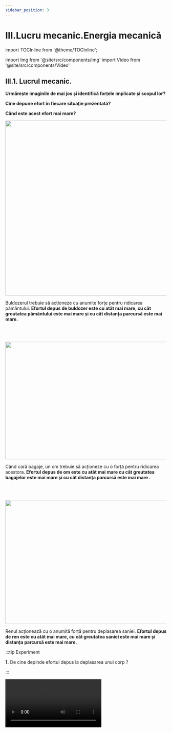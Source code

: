 ```yaml
---
sidebar_position: 3
---
```


# III.Lucru mecanic.Energia mecanică



import TOCInline from '@theme/TOCInline';

<TOCInline toc={toc} />


import Img from '@site/src/components/Img'
import Video from '@site/src/components/Video'


## III.1. Lucrul mecanic.


**Urmărește imaginile de mai jos și identifică forțele implicate și scopul lor?** 

**Cine depune efort în fiecare situație prezentată?** 

**Când este acest efort mai mare?** 



<Img className="img-responsive4" src="fizica/clasa7/capitolul3/3_1_Poza1_Buldozer_vers3.jpg" width="1000" height="545" lazy={false} />

Buldozerul trebuie să acționeze cu anumite forțe pentru ridicarea pământului. **Efortul depus de buldozer este cu atât mai mare, cu cât greutatea pământului este mai mare și cu cât distanța parcursă este mai mare.**


<br></br>


<Img className="img-responsive4" src="fizica/clasa7/capitolul3/3_1_Poza2_OmCuBagaje_vers3.jpg" width="1000" height="366" lazy={false} />

Când cară bagaje, un om trebuie să acționeze cu o forță pentru ridicarea acestora. **Efortul depus de om este cu atât mai mare cu cât greutatea bagajelor este mai mare și cu cât distanța parcursă este mai mare .**


<br></br>


<Img className="img-responsive4" src="fizica/clasa7/capitolul3/3_1_Poza3_RenCuSanie_vers3.jpg" width="1000" height="386" />


Renul acționează cu o anumită forță pentru deplasarea saniei. **Efortul depus de ren este cu atât mai mare, cu cât greutatea saniei este mai mare și distanța parcursă este mai mare.**




:::tip Experiment

**1.** De cine depinde efortul depus la deplasarea unui corp ?

:::


<Video src="https://www.youtube.com/embed/Xs001p1LQHY" />


<br></br>

**Materiale necesare:** corp cu cârlig, dinamometru, discuri ( monede).
 



**Descrierea experimentului:** 

- Trage de corp uniform cu un dinamometru pe direcția mișcării (orizontală) și măsoară forța: F<sub>1</sub> = 0,08 N.

- Pune pe corp câteva discuri pentru a-l face mai greu. Trage de corpul mai greu, uniform cu dinamometru pe direcția mișcării (orizontală) și măsoară forța: F<sub>2</sub> = 1,8 N. 

- Cum sunt cele două forțe ?


:::note Observaţie

Cu cât greutatea corpului deplasat este mai mare, cu atât și forța de tracțiune este mai mare. 

:::



- Trage de corpul mai greu, uniform, cu dinamometru, pe o direcție ce face un unghi de aproximativ 30° cu direcția mișcării și măsoară forța: F<sub>3</sub> = 2,2N.

- Trage de corpul mai greu, uniform, cu dinamometru, pe o direcție ce face un unghi de aproximativ 60° cu direcția mișcării și măsoară forța: F<sub>4</sub> = 3N.

- Compară forțele F<sub>2</sub>, F<sub>3</sub> și F<sub>4</sub> ?


:::note Observaţie

F<sub>2</sub> < F<sub>3</sub> < F<sub>4</sub>
 
:::



**Concluzia experimentului:**

Efortul depus la deplasarea unui corp crește cu creșterea forței de tracțiune.

Efortul depus la deplasarea unui corp crește cu creșterea unghiului dintre direcția forței și direcția mișcării.



**Lucrul mecanic este mărimea fizică scalară ce caracterizează efortul depus de o forță pentru deplasarea unui corp.** 






:::important Definiţie

**Lucrul mecanic (L)** al unei forțe constante ce acționează asupra unui corp pe direcția și în sensul deplasării corpului este mărimea fizică scalară egală cu produsul dintre modulul forței (F) și modulul deplasării corpului (d).

:::


:::important

#### Caracterizarea lucrului mecanic ca mărime fizică:

#### •	Simbol: 



<Img className="img-responsive4" src="fizica/clasa7/capitolul3/3_1_Poza3bis_0_SimbolLucruMecanic_vers3.jpg" width="1000" height="52" />

<br></br>
<br></br>


#### •	Formulă de calcul: 

<Img className="img-responsive4" src="fizica/clasa7/capitolul3/3_1_Poza3bis_FormulaLucruMecanic_vers3.jpg" width="1000" height="62" />

<br></br>
<br></br>



#### •	Unitatea de măsură în Sistemul Internațional: 

<Img className="img-responsive4" src="fizica/clasa7/capitolul3/3_1_Poza3bis2_UnitateDeMasuraLucruMecanic_vers4.jpg" width="1000" height="71" />

#### •	Instrument de măsură: nu are.

:::



:::important

#### Convenții de semne: 

**1)	Lucrul mecanic al unei forțe este pozitiv dacă forța ajută la deplasarea corpului**. Aceasta se întâmplă în cazul în care forța are aceeași direcție și sens cu mișcarea corpului. Forța al cărei lucru mecanic este pozitiv se numește forță motoare. 

**Exemplu:** Forța de tracțiune exercitată de motorul unui vehicul.

**2)	Lucrul mecanic al unei forțe este negativ dacă forța se opune deplasării corpului.** Aceasta se întâmplă în cazul în care componenta vectorului forță pe direcția mișcării are sens opus mișcării corpului. Forța al cărei lucru mecanic este negativ se numește forță rezistentă. 

**Exemplu:** Forța de frecare la alunecare.

**3)	Lucrul mecanic al unei forțe este nul dacă forța nici nu ajută la deplasarea corpului, nici nu se opune deplasării.** Aceasta se întâmplă în cazul în care vectorul forță este perpendicular pe direcția mișcării corpului. 

**Exemplu:** Greutatea și reacțiunea normala sunt exemple de forțe al cărei lucru mecanic este nul, atunci când deplasarea corpului are loc pe orizontală.



:::


:::note Observaţie

**a)	Lucrul mecanic total al forțelor ce acționează asupra unui corp este egal cu suma lucrurilor mecanice efectuate de fiecare forță ce acționează asupra corpului .**

 
**b)	Efortul depus pentru deplasarea corpului este mai mare atunci când:**

- forța are modulul mai mare;
- distanța parcursă este mai mare;
- unghiul dintre vectorul forță și deplasare este mai mare.


c)	Când un halterofil ridică haltera de la sol până deasupra capului, el efectuează un lucru mecanic, deoarece deplasează haltera. 

Când halterofilul ține nemișcată haltera deasupra capului, el nu mai efectuează un lucru mecanic, deoarece nu deplasează haltera. 

 
:::



:::caution Problemă rezolvată

1)	O mașină se deplasează rectiliniu și uniform pe o porțiune de șosea cu o viteză de 21,6 km/h, timp de 30 min. Știind că între roțile mașinii și asfalt apare o forță de 40 N, află lucrul mecanic total efectuat de motorul mașinii.


#### Rezolvare:


- Scriem datele problemei și transformăm în SI:



<Img className="img-responsive4" src="fizica/clasa7/capitolul3/3_1_Poza4_DateleProblemei_ProblemaModel1_vers4.jpg" width="1000" height="241" />




<br></br>
<br></br>

- Reprezentăm forţele.

<Img className="img-responsive4" src="fizica/clasa7/capitolul3/3_1_Poza5_ReprezentareaFortelor_ProblemaModel1_vers3.jpg" width="1000" height="318" />

<br></br>
<br></br>



- Calculăm distanța parcursă: 


<Img className="img-responsive4" src="fizica/clasa7/capitolul3/3_1_Poza6_CalculareaDistanteiParcurse_ProblemaModel1_vers3.jpg" width="1000" height="106" />

- La v = constantă avem modulul forței de tracțiune egal cu modulul forței de frecare : |F| = |F<sub>f</sub>| = 40 N


- L<sub>G</sub> = L<sub>N</sub> = 0 (deoarece greutatea și reacțiunea normală sunt perpendiculare pe direcția deplasării)

- Calculăm lucrul mecanic motor: 

  - **L<sub>F</sub> = F ∙ d = 40 N ∙ 10.800 m = 432.000 J**

- Calculăm lucrul mecanic rezistent, ținând cont de convenții (deoarece forța de frecare se opune mișcării, acest lucru este negativ):

  - **L<sub>Ff</sub> = - F<sub>f</sub> ∙ d = - 40 N ∙ 10.800 m = - 432.000 J**

- Calculăm lucrul mecanic total:

  - **L<sub>total</sub> = L<sub>F</sub>  + L<sub>Ff</sub>  + L<sub>G</sub>  + L<sub>N</sub> = 432.000 J  - 432.000 J + 0 J + 0 J = 0 J**



:::


<br></br>




:::caution Problemă rezolvată

2) Un copil trage o sanie pe o distanță de 100 m cu o forță de 40 N, a cărei direcție face un unghi de 60° cu orizontala. Știind forța de frecare de 10 N, determină lucrul mecanic total.


#### Rezolvare:


- Desenăm forțele ce acționează asupra saniei :

<Img className="img-responsive4" src="fizica/clasa7/capitolul3/3_1_Poza7_ReprezentareaFortelor_ProblemaModel2_vers6.jpg" width="1000" height="681" />

- Desenăm forța de tracțiune pe direcția oblică.

- Descompunem forța de tracțiune după cele două direcții perpendiculare, O<sub>x</sub> (pe orizontală) și O<sub>y</sub> (pe verticală), ducând din vârful ei perpendiculare pe cele două axe. Așa obținem componentele forței de tracțiune pe cele două axe, F<sub>x</sub> și F<sub>y</sub>.

- Reprezentăm greutatea corpului, din centrul de greutate, pe verticală în jos.

- Măsurăm segmentul forței F<sub>y</sub> și trasăm un segment egal cu diferența dintre segmentul greutății și segmentul forței F<sub>y</sub>, de la baza corpului, în același sens cu F<sub>y</sub>. Aceasta este forța de reacțiune normală (N).

- Trasăm un segment de la mijlocul corpului, la suprafața de contact, însă în sens opus lui F<sub>x</sub> și mai mic decât F<sub>x</sub>, deoarece corpul nu are o mișcare uniformă. Aceasta este forța de frecare ( F<sub>f</sub> ).

  - Pe direcția orizontală ( O<sub>x</sub> ) : |F<sub>x</sub>| > |F<sub>f</sub>| 		
  - Pe direcția verticală ( O<sub>y</sub> ) : |G| = |F<sub>y</sub> + N| 	

- Scriem datele problemei:

  - d = 100 m

  - F = 40 N

  - F<sub>f</sub> = 10 N

  - α = 60°, cos α = 0,5

  - L<sub>total</sub> = ?


- Calculăm modulul forței F<sub>x</sub> care acționează pe direcția și în sensul mișcării corpului : F<sub>x</sub> = F ∙ cos α = 40 N ∙ 0,5 = 20 N


- L<sub>G</sub> = L<sub>N</sub> = L<sub>Fy</sub> = 0 (deoarece greutatea, reacțiunea normală și componenta forței de tracțiune pe axa Oy sunt perpendiculare pe direcția deplasării)

- Calculăm lucrul mecanic motor:

  - **L<sub>Fx</sub> = F<sub>x</sub> ∙ d = 20 N ∙ 100 m = 2.000 J**

- Calculăm lucrul mecanic rezistent , ținând cont de convenții ( deoarece forța de frecare se opune mișcării, acest lucru este negativ) :

  - **L<sub>Ff</sub> = - F<sub>f</sub> ∙ d = - 10 N ∙ 100 m = - 1.000 J**

- Calculăm lucrul mecanic total :

  - **L<sub>total</sub> = L<sub>F</sub>  + L<sub>Ff</sub> + L<sub>G</sub> + L<sub>N</sub> + L<sub>Fy</sub> = 2.000 J  - 1.000 J + 0 J + 0 J + 0 J = 1.000 J**


<br></br>


<Video src="https://www.youtube.com/embed/75MaFqaXu3k" />


:::

<br></br>
<br></br>







## III.2. Puterea mecanică. Unități de măsură ale puterii. 


**Analizează imaginile de mai jos și identifică ce forță efectuează un lucru mecanic și în ce scop.** 

**Este important timpul în care este efectuat lucrul mecanic pentru câștigarea cursei?**


<Img className="img-responsive4" src="fizica/clasa7/capitolul3/3_2_Poza1_CursaCai_vers3.jpg" width="1000" height="516" />

Forțele exercitate de picioarele cailor efectuează același lucru mecanic pentru parcurgerea traseului, dar cel care depune efort mai rapid și ajunge primul la linia de sosire este considerat mai puternic decât ceilalți.  **Deci, cel mai rapid câștigă cursa.** 


<Img className="img-responsive4" src="fizica/clasa7/capitolul3/3_2_Poza2_CursaMasini_vers3.jpg" width="1000" height="522" />

Motoarele mașinilor dezvoltă o forță de tracțiune care efectuează același lucru mecanic într-o cursă.  **Mașina care are motorul cel mai puternic și termină prima cursa, are cele mai mari șanse de a câștiga.** 









:::tip Experiment

**2.** Ce înseamnă putere mare ?

:::


<Video src="https://www.youtube.com/embed/T7gSb2zhJ4w" />


<br></br>

**Materiale necesare:** două foenuri de puteri diferite (ele au un motor electric care scoate aerul sub forma unui jet), o bilă, cronometru.
 

:::warning Atenție

Acest experiment se efectuează numai în prezența unui adult! Aparatele electrice vor fi conectate la / deconectate de la priză numai de către un adult.

:::



**Descrierea experimentului:** 

- Îndreaptă jetul de aer de la foenul de putere mică (1400 W) spre bilă și pornește cronometru pentru a măsura timpul în care bila parcurge o anumită distanță: t<sub>1</sub> = 13,78 s.

- Îndreaptă jetul de aer de la foenul de putere mare (2000 W) spre bilă și pornește cronometru pentru a măsura timpul în care bila parcurge aceeași distanță ca în primul caz: t<sub>2</sub> = 3,18 s. 

- Compară timpii măsurați.


:::note Observaţie

t<sub>2</sub> < t<sub>1</sub> 

:::



**Concluzia experimentului:**

În ambele cazuri bila a efectuat același lucru mecanic, deoarece distanța parcursă a fost aceeași și forța care a pus în mișcare bila a fost aceeași (egală cu greutatea bilei).

Timpul în care s-a efectuat acest lucru mecanic a fost diferit.

Foenul cu putere mai mică a avut un timp mare în care a efectuat acest lucru mecanic.

Foenul cu putere mai mare a avut un timp mic în care a efectuat același lucru mecanic.



:::important Definiţie

**Puterea mecanică (P)** este mărimea fizică scalară egală cu raportul dintre lucrul mecanic (L) efectuat și timpul (Δt) în care se efectuează acest lucru mecanic.

:::


:::important

#### Caracterizarea puterii mecanice ca mărime fizică:

#### •	Simbol: 


<Img className="img-responsive4" src="fizica/clasa7/capitolul3/3_2_Poza2bis_0_SimbolulPuteriiMecanice_vers3.jpg" width="1000" height="53" />

<br></br>
<br></br>


#### •	Formulă de calcul: 

<Img className="img-responsive4" src="fizica/clasa7/capitolul3/3_2_Poza2bis_FormulaDeCalculAPuteriiMecanice_vers3.jpg" width="1000" height="118" />

<br></br>
<br></br>


#### •	Unitatea de măsură în Sistemul Internațional:

<Img className="img-responsive4" src="fizica/clasa7/capitolul3/3_2_Poza2bis2_UnitatateaDeMasuraAPuteriiMecanice_vers4.jpg" width="1000" height="115" />

<br></br>
<br></br>


#### •	Instrument de măsură: nu are.
:::


:::note Observaţie

- În cazul mișcării rectilinii și uniforme a unui autovehicul puterea mecanică este direct proporțională cu forța de tracțiune și cu viteza acestuia.

- O unitate de măsură folosită destul de des este calul-putere (CP) , 1 cal-putere reprezintă puterea dezvoltată pentru a ridica un corp cu masa de 75 de kilograme la înălțimea de un metru, în timp de o secundă: 1 CP ≈ 736 W.

- Noțiunea de putere nu este identică cu cea de forță. Când cineva afirmă că este forțos, înseamnă că el interacționează puternic cu alte corpuri, să zicem dacă lovește o ușă, o poate rupe. În schimb când o persoană este puternică, înseamnă că ea poate efectua un lucru mecanic cu o viteză mare, adică într-un timp foarte scurt.  Tehnicile aeriene folosite în wrestling au rolul de a pune în evidență viteza și agilitatea atletului care le execută. Aceste manevre sunt efectuate de cele mai multe ori de wrestleri scunzi, rapizi, cu o greutate medie, care nu sunt capabili să execute majoritatea manevrelor care presupun forță brută.

 
:::



:::caution Problemă rezolvată

1) Un automobil de 2 t se deplasează rectiliniu și uniform, pe orizontală, cu viteza de 90 km/h, iar forțele de frecare reprezintă 12% din greutatea automobilului.

a)	Calculează puterea motorului exprimată în W și în CP.

b)	Pentru o putere constantă a motorului mașinii, în ce situație atinge mașina viteza maximă?




#### Rezolvare:


- Scriem datele problemei și transformăm în SI:

  - m = 2 t = 2000 kg

  - v = 90 km/h = 90 : 3,6 = 25 m/s = constantă

  - F<sub>f</sub> = 12% din G

  - a) P =? W, CP

  - b) P = constantă, v<sub>max</sub> =?



- Calculăm greutatea automobilului:
 
  - G = m ∙ g = 2000 kg ∙ 10 N/kg = 20.000 N

- Calculăm forța de frecare:

<Img className="img-responsive4" src="fizica/clasa7/capitolul3/3_2_Poza3_CalculFortaFrecare_ProblemaModel3_vers4.jpg" width="1000" height="108" />

- La v = constantă avem modulul forței de tracțiune egal cu modulul forței de frecare : |F| = |F<sub>f</sub>| = 2400 N

- Scriem formula puterii și a lucrului mecanic și în loc de d/Δt punem viteza, v:
 

<Img className="img-responsive4" src="fizica/clasa7/capitolul3/3_2_Poza4_CalculPutereSiLucruMecanic_ProblemaModel3_vers4.jpg" width="1000" height="246" />



b) La P = constantă, forța de tracțiune este invers proporțională cu viteza.

Deci automobilul atinge o viteză maximă atunci când forța de tracțiune este minimă.


<br></br>


<Video src="https://www.youtube.com/embed/UWRsLtlWz40" />


:::


<br></br>
<br></br>


## III.3. Randamentul.

:::important Definiţie

**Randamentul unui dispozitiv** reprezintă raportul dintre lucrul mecanic util (L<sub>util</sub>) efectuat de dispozitiv și lucrul mecanic consumat (L<sub>consumat</sub>) pentru funcționarea acestuia, sau raportul dintre puterea utilă (P<sub>utilă</sub>) și puterea consumată (P<sub>consumată</sub>).

:::



:::important

Randamentul se notează cu litera grecească eta, η și se obține prin formula: 


<Img className="img-responsive4" src="fizica/clasa7/capitolul3/3_3_Poza1_FormulaRandamentului_vers3.jpg" width="1000" height="120" />


:::



:::note Observaţie

a) Randamentul nu are unitate de măsură, deoarece reprezintă raportul dintre două mărimi fizice identice. Spunem că randamentul este o mărime fizică adimensională.

b) Valoarea randamentului este pozitivă și subunitară, adică mai mică decât 1.

c) Randamentul se exprimă sub formă de procente ( % ).
 
:::


:::important

**Randamentul planului înclinat** este egal cu raportul dintre lucrul mecanic efectuat pentru ridicarea uniformă a unui corp pe verticală (L<sub>util</sub>) și lucrul mecanic utilizat pentru urcarea uniformă a corpului pe planul înclinat (L<sub>consumat</sub>). 

<Img className="img-responsive4" src="fizica/clasa7/capitolul3/3_3_Poza2_FormulaRandamentuluiPlanuluiInclinat_vers4.jpg" width="1000" height="124" />


:::











:::caution Problemă rezolvată

1) Calculează randamentul planului înclinat. 





<br></br>

Iată tabelul cu datele experimentale:


<Img className="img-responsive4" src="fizica/clasa7/capitolul3/3_3_Poza3_DateExperimentale_ProblemaModel4_vers3.jpg" width="1000" height="558" />


#### Rezolvare:


- Transformăm toate dimensiunile în metri :

  - h<sub>1</sub> = 2 cm = 0,02 m

  - h<sub>2</sub> = 6 cm = 0,06 m

  - h<sub>3</sub> = 11 cm = 0,11 m

  - l = 23 cm = 0,23 m


- Calculăm pentru fiecare determinare randamentul :



<Img className="img-responsive4" src="fizica/clasa7/capitolul3/3_3_Poza4_Calcule_ProblemaModel4_vers4.jpg" width="1000" height="386" />


Observăm faptul că odată cu creșterea înălțimii planului înclinat (implicit și a unghiului α al planului), randamentul planului înclinat crește.


<br></br>

<Video src="https://www.youtube.com/embed/rhP2CPI8HXQ" />


:::


<br></br>
<br></br>







## III.4. Energia cinetică.

:::important Definiţie

**Energia mecanică (E)** este mărimea fizică ce caracterizează capacitatea unui corp de a efectua lucru mecanic.

:::



:::important

**Unitatea de măsură pentru energie este joulul (J).**
 
O altă unitate de măsură pentru energie este caloria: 1 cal = 4,18 J



:::



:::note Observaţie

Energia poate fi de mai multe tipuri: energie mecanică, energie termică, energie electrică și magnetică, energie luminoasă, energie chimică, energie nucleară etc. 

:::



:::caution Energia şi omul

Noi, oamenii, spunem de multe ori că suntem plini de energie și suntem capabili să facem eforturi pentru diferite activități : desenare, alergare, jocuri, învățare și alte activități fizice sau intelectuale. Fiecare tip de activitate este caracterizat de un anumit consum de energie. 

**Exemple de costuri energetice pe oră pentru un adult:**

- Chiar și când dormim consumăm o energie de 200 kJ (45 de calorii);

- Cititul sau scrisul consumă 500 kJ;

- Mersul pe jos: 900 kJ;

- Mersul cu bicicleta: 1000 kJ (260 kcal);

- Patinaj pe gheață sau pe role: 2000 kJ (480 kcal);

- Alergarea: 2100 kJ;

- Înotul: 2400 kJ;

- Fotbal: 2600 kJ (620 kcal).

Când suntem obosiți spunem că nu mai avem energie și capacitatea noastră de a desfășura diferite activități scade foarte mult.
 
De unde își ia omul energie ? Hrana este principala sursă de energie a tuturor ființelor. Cele mai bogate în energie sunt alimentele grase și dulciurile.

:::


<br></br>
<br></br>






:::tip Experiment

**3.** Energia cinetică

:::


<Video src="https://www.youtube.com/embed/kDil8nTmUa4" />


<br></br>

**Materiale necesare:** 2 mașinuțe de mase diferite, plan înclinat din carton, o cutiuță de carton.
 



**Descrierea experimentului(Partea1):** 

- Așază la baza planului înclinat cutiuța.

- Pune pe planul înclinat o mașinuță și las-o să alunece pe planul înclinat. 

- Ce observi ?


:::note Observaţie (Partea1)

Mașinuța în mișcare deplasează cutia de la bază planului. 

:::



**Concluzia experimentului (Partea1):**

Corpurile în mișcare pot să efectueze lucru mecanic, deci au energie, numită energie cinetică (de la cuvântul grecesc “kineticos“ care înseamnă “mișcare“ ).


**Descrierea experimentului(Partea2):**

- Așază la baza planului înclinat cutia.

- Pune pe planul înclinat o mașinuță mai grea și las-o să alunece pe planul înclinat.
 
- Repetă experimentul punând pe planul înclinat o mașinuță mai ușoară.
 
- Apreciază cât se deplasează cutia de la baza planului, în fiecare caz.



:::note Observaţie (Partea2)

Mașinuța grea deplasează mai mult cutia de la bază planului decât mașinuța ușoară. 

:::



**Concluzia experimentului (Partea2):**

Energia cinetică a unui corp în mișcare depinde direct proporțional de masa corpului.



**Descrierea experimentului(Partea3):**

- Înclină mai mult planul înclinat pentru a imprima o viteză mai mare mașinuței.
 
- Așază la baza planului înclinat cutia .

- Pune pe planul înclinat mașinuța mai grea și las-o să alunece pe planul înclinat. 

- Observă cât deplasează cutia de la baza planului în acest caz.




:::note Observaţie (Partea3)

Mașinuța cu viteză mai mare deplasează mai mult cutia de la bază planului decât mașinuța cu viteza mai mică. 

:::



**Concluzia experimentului (Partea2):**

Energia cinetică a unui corp în mișcare depinde de viteza corpului.







:::important Definiţie

**Energia cinetică (Ec)** este energia pe care o are un corp în mișcare.

:::



:::important

Energia cinetică a unui corp în mișcare, cu o anumită viteză se calculează cu formula: 


<Img className="img-responsive4" src="fizica/clasa7/capitolul3/3_4_Poza1_FormulaEnergieiCinetice_vers3.jpg" width="1000" height="118" />


:::


:::note Observaţie

1)	Dacă o forță acționând asupra unui corp, efectuează un lucru mecanic motor, energia cinetică a corpului crește. De exemplu când sportivul lovește o minge, aceasta este pusă în mișcare și energia cinetică a mingii crește.

2)	Dacă o forță acționând asupra unui corp, efectuează un lucru mecanic rezistent, energia cinetică a corpului scade. De exemplu când șoferul apasă pedala de frână, mașina frânează sau chiar se oprește și energia cinetică a mașinii scade.


 
:::



:::important Enunț

**Legea variației energiei cinetice:**

“Variația energiei cinetice a unui corp (ΔE<sub>c</sub>) este egală cu lucrul mecanic (L) al forțelor ce acționează asupra corpului“:


<Img className="img-responsive4" src="fizica/clasa7/capitolul3/3_4_Poza1bis_LegeaVariatieiEnergiei_vers4.jpg" width="1000" height="71" />




:::






:::caution Problemă rezolvată

1) Un autoturism se deplasează cu viteză constantă pe o șosea rectilinie. La semaforul roșu, șoferul frânează, mașina oprindu-se după 40m. Știind forța de frecare de 2000 N, ce energie cinetică a avut mașina înaintea începerii frânării ?

#### Rezolvare:


- Scriem datele problemei și transformăm în SI :

  - v = constantă

  - F<sub>f</sub> = 2000 N

  - d = 40 m

  - E<sub>ci</sub> =? (energia cinetică inițială )



- Reprezentăm forțele ce acționează asupra mașinii:

<Img className="img-responsive4" src="fizica/clasa7/capitolul3/3_4_Poza2_ReprezentareForte_ProblemaModel5_vers3.jpg" width="1000" height="350" />

- Calculăm lucrul mecanic al tuturor forțelor ce acționează asupra corpului și apoi lucrul mecanic total:
 
  - L<sub>Ff</sub> = - F<sub>f</sub> ∙ d = - 2000 N ∙ 40 m = - 80.000 J
  - L<sub>G</sub> = 0 J și L<sub>N</sub> = 0 J (deoarece G și N sunt perpendiculare pe direcția mișcării corpului).
  - L<sub>total</sub> = L<sub>Ff</sub> +  L<sub>G</sub> + L<sub>N</sub> = - 80.000 J + 0 J + 0 J = -80.000 J


- Calculăm variația energiei cinetice

  - ΔE<sub>c</sub> = E<sub>cf</sub> -  E<sub>ci</sub> = 0 -  E<sub>ci</sub>  = -  E<sub>ci</sub> , deoarece E<sub>cf</sub> = 0 (energia cinetică finală este 0 deoarece mașina s-a oprit și v<sub>f</sub> = 0).  


- Egalăm variația energiei cinetice cu lucrul mecanic (Legea variației energiei cinetice) :
  - ΔE<sub>c</sub> = L
  - -E<sub>ci</sub> = L<sub>total</sub>
  - -E<sub>ci</sub> = - 80.000 J
  - E<sub>ci</sub> = 80.000 J



<Video src="https://www.youtube.com/embed/5BcrkQudO44" />


:::




:::caution Problemă rezolvată

2) O motocicletă de 230 kg pornește din repaus și ajunge la viteza de 20 m/s după ce parcurge 30 m, pe un drum orizontal. Calculează forța de tracțiune a motorului, dacă  forța de frecare este de 500 N.


#### Rezolvare:


- Scriem datele problemei:

  - m = 230 kg
  
  - v<sub>i</sub> = 0
  
  - v<sub>f</sub>  = v 
  
  - d = 30 m
  
  - F<sub>f</sub> = 500 N

  - F = ?



- Reprezentăm forțele ce acționează asupra motocicletei:

<Img className="img-responsive4" src="fizica/clasa7/capitolul3/3_4_Poza3_ReprezentareForte_ProblemaModel6_vers3.jpg" width="1000" height="287" />




- Calculăm lucrul mecanic total prin adunarea lucrurilor mecanice ale forțelor ce acționează asupra corpului:  
  
  - L<sub>F</sub> = F ∙ d = F ∙ 30
    
  - L<sub>Ff</sub> = - F<sub>f</sub>  ∙ d = - 500 N ∙ 30 m = - 15.000 J
  
  - L<sub>G</sub> = 0 J și L<sub>N</sub> = 0 J (ambele forțe sunt perpendiculare pe direcția mișcării corpului).
  
  - L<sub>total</sub> = L<sub>F</sub> + L<sub>Ff</sub> +  L<sub>G</sub> + L<sub>N</sub> =  F ∙ 30 – 15.000  + 0 + 0 = F ∙ 30 – 15.000  
  


- Calculăm variația energiei cinetice

  - ΔE<sub>c</sub> = E<sub>cf</sub>  -  E<sub>ci</sub> = E<sub>cf</sub>  -  0  =  E<sub>cf</sub>, deoarece E<sub>ci</sub> = 0 ( mașina a pornit și în repaus avea v<sub>i</sub> = 0).    


<Img className="img-responsive4" src="fizica/clasa7/capitolul3/3_4_Poza4_FormulaVariatieiEnergieiCinetice_ProblemaModel6_vers3.jpg" width="1000" height="115" />


- Egalăm variația energiei cinetice cu lucrul mecanic (Legea variației energiei cinetice) :

  - ΔE<sub>c</sub> = L<sub>total</sub>
  
  - 46.000 = F ∙ 30 – 15.000 
  
  - F ∙ 30  = 46.000 + 15.000 
  
  - F = 2.033,33 N
  

:::


:::caution Distanţa de frânare

**Distanța de frânare a mașinilor este distanța necesară opririi unei mașini, cu ajutorul frânelor.** Ea depinde de mai mulți factori :

- Cu cât viteza este mai mare, cu atât și distanța de frânare este mai mare. Iată de ce există limitări de viteză.

- Când aderența la sol este redusă (polei, ploaie, pneuri uzate), distanța de frânare crește.

- Cu cât vehiculul are masa mai mare (un tir încărcat poate avea 40 de tone), cu atât distanța de frânare este mai mare. De exemplu un camion de 40 t are nevoie de 86 m pentru a se opri complet de la 90 km/h.


:::



<br></br>
<br></br>






## III.5. Energia potențială gravitațională



:::tip Experiment

**4.** Energia potențială gravitațională

:::


<Video src="https://www.youtube.com/embed/rjQF8sOfVTM" />


<br></br>

**Materiale necesare:** vas cu făină, două bile de mase diferite.
 



**Descrierea experimentului(Partea1):** 

- Ridică o bilă la o anumită înălțime și las-o să cadă liber. 

- Ce observi ?



:::note Observaţie (Partea1)

Bila aflată la o anumită înălțime, lăsată liberă cade.

:::





**Concluzia experimentului(Partea1):**


Corpurile aflate la o anumită înălțime efectuează lucru mecanic atunci când cad, datorită atracției gravitaționale a Pământului. Deci au energie, numită energie potențială gravitațională (de la cuvântul latinesc “potens“ care înseamnă “capabil de ceva“).



**Descrierea experimentului(Partea2):** 

- Lasă să cadă de la aceeași înălțime două bile de mase diferite în vasul cu făină.

- Cum sunt urmele lăsate de ele ?


:::note Observaţie (Partea2)

Bila mai grea lasă o urmă mult mai adâncă decât bila ușoară.

:::


**Concluzia experimentului(Partea2):**

Energia potențială gravitațională a unui corp depinde direct proporțional de masa corpului.




**Descrierea experimentului(Partea3):** 

- Lasă să cadă de la înălțimi diferite aceeaşi bilă, în vasul cu făină.
 
- Cum sunt urmele lăsate de bilă în cele 2 cazuri ?



:::note Observaţie (Partea3)

Bila care cade de la o înălțime mai mare lasă o urmă mai adâncă decât bila care cade de la o înălțime mai mică.

:::



**Concluzia experimentului(Partea3):**

Energia potențială gravitațională a unui corp depinde de înălțimea la care se află corpul față de sol sau față de un alt nivel de referință.




:::important Definiţie

**Energia potențială gravitațională (E<sub>pg</sub>)** este energia pe care o are un corp aflat la o anumită înălțime față de sol.

:::



:::important

Energia potențială gravitațională caracterizează capacitatea unui corp de a efectua lucru mecanic sub acțiunea greutății sale și depinde de poziția corpului în raport cu un nivel de referință.

**Energia potențială gravitațională a unui corp** este egală cu:


<Img className="img-responsive4" src="fizica/clasa7/capitolul3/3_5_Poza0_FormulaEnergieiPotentialeGravitationale_vers3.jpg" width="1000" height="65" />



unde: m este masa corpului

g este accelerația gravitațională

h este înălțimea la care se află centrul de greutate al corpului în raport cu un nivel de referință căruia i se atribuie, prin convenție, o energie potențială nulă.

 
:::


De exemplu pentru corpurile lăsate să cadă libere în apropierea solului, nivelul de referință pentru care energia potențială gravitațională este considerată nulă este suprafața solului. În general nivelul de referință este ales la nivelul solului sau la nivelul cel mai de jos.



:::important Enunț

**Legea variației energiei potențiale gravitaționale:**

**“Variația energiei potențiale gravitaționale a unui corp (ΔE<sub>pg</sub>) este egală cu lucrul mecanic (L<sub>G</sub>) al forței de greutate ce acționează asupra corpului cu semnul minus“ :**


<Img className="img-responsive4" src="fizica/clasa7/capitolul3/3_5_Poza0bis_LegeaVariatieiEnergieiPotentialeGravitationale_vers3.jpg" width="1000" height="72" />






:::



:::note Observaţie

Pe măsură ce cade corpul, lucrul mecanic al greutății este pozitiv greutatea având aceeași direcție și același sens cu deplasarea corpului (pe verticală, în jos). Însă energia potențială gravitațională a corpului scade, deoarece scade și înălțimea lui față de sol și deci variația energiei potențiale gravitaționale este negativă.

:::


:::important 

Greutatea efectuează același lucru mecanic, între două nivele diferite, indiferent de drumul urmat de corpul în cădere.  

:::




:::caution Problemă rezolvată

1) a) Să calculăm lucrul mecanic al greutății unui corp cu masa de 0,015 kg, când cade liber pe sol de la înălțimea h = 0,1 m.

b) Să calculăm lucrul mecanic al greutății unui corp cu masa de 0,015 kg, când coboară pe un plan înclinat la sol având o lungime de l = 0,33 m. 


#### Rezolvare:


<Video src="https://www.youtube.com/embed/gMJlyc8HMCc" />

<br></br>


a)  L<sub>G</sub> = G ∙ h = m ∙ g ∙ h = 0,015 kg ∙ 10 N/kg ∙ 0,1 m = 0,015 J

b) Când corpul coboară pe un plan înclinat, forța care efectuează lucru mecanic este greutatea tangențială, G<sub>t</sub> și parcurge o distanță egală cu lungimea ( l ) a planului înclinat.

<Img className="img-responsive4" src="fizica/clasa7/capitolul3/3_5_Poza1_Calcul_ProblemaModel7_vers4.jpg" width="1000" height="86" />


<br></br>
<br></br>

- Indiferent de drumul urmat de corp, lucrul mecanic al greutății este același. Deci, greutatea este o forță conservativă.

<Img className="img-responsive4" src="fizica/clasa7/capitolul3/3_5_Poza2_ReprezentareGraficaForte_ProblemaModel7_vers3.jpg" width="1000" height="422" />








:::




:::important Definiţie

O forță care efectuează un lucru mecanic care este independent de drumul parcurs și depinde numai de pozițiile extreme (inițială și cea finală) se numește **forță conservativă (de exemplu: greutatea și forța elastică).**

:::


:::important

Energia potențială este o mărime fizică ce caracterizează starea unui corp și se poate defini numai pentru forțe conservative, așa cum sunt greutatea și forța elastică. 

:::


:::caution Problemă rezolvată

2) Cât este energia potențială gravitațională a unui avion de 30 t la altitudinea de 10 km față de sol ?


#### Rezolvare:

- Scriem datele problemei și transformăm în SI :

  - E<sub>pg</sub> = ?

  - m = 30 t = 30.000 kg

  - h  = 10 km = 10.000 m

- Calculăm energia potențială gravitațională a avionului

  - E<sub>pg</sub> = m ∙ g ∙ h = 30.000 kg ∙ 10 N/kg ∙ 10.000 m = 3.000.000.000 J

:::




<br></br>
<br></br>




## III.6. Energia potențială elastică



:::tip Experiment

**5.** Energia potențială elastică

:::


<Video src="https://www.youtube.com/embed/zqLNleAs_tY" />


<br></br>

**Materiale necesare:** o sticlă de plastic cu puțină apă, elastic.
 

**Descrierea experimentului:** 

- Prinde elasticul de gâtul sticlei.

- Așază sticla pe podea, ținând de capătul elasticului.

- Blochează sticla între tălpile picioarelor.

- Trage de elastic ca să îl întinzi.

- Eliberează sticla. 

- Ce observi ?



:::note Observaţie

Sticla urcă la o anumită înălțime.

:::



**Concluzia experimentului:**

Forța elastică apărută în elasticul alungit efectuează un lucru mecanic asupra sticlei, deplasând-o. Deci elasticul întins posedă energie, numită energie potențială elastică.








:::tip Experiment

**6.** Un resort cu  energie 

:::


<Video src="https://www.youtube.com/embed/wNWZkqLrWTY" />


<br></br>

**Materiale necesare:** 2 resorturi de dimensiuni diferite, bilă, riglă.
 

**Descrierea experimentului(Partea1):** 

- Fixează resortul mai mic și comprimă-l.

- Așază în fața resortului comprimat o bilă.

- Dă drumul la resort. Măsoară distanța parcursă de bilă: d<sub>1</sub> =

- Fixează resortul mai mare de masă și comprimă-l.

- Așază în fața resortului comprimat bila.

- Dă drumul la resort. Măsoară distanța parcursă de bilă: d<sub>2</sub> =




:::note Observaţie (Partea1)

d<sub>1</sub> > d<sub>2</sub> Cele două resorturi au aceeași secțiune, dar lungimi diferite. Resortul mai scurt are constanta elastică mai mare decât cel mai lung (k<sub>1</sub> > k<sub>2</sub>).

:::



**Concluzia experimentului(Partea1):**

Energia potențială elastică crește cu creșterea constantei elastice .





**Descrierea experimentului(Partea2):** 

- Măsoară distanța parcursă de bilă când comprimi mai puțin resortul, respectiv când îl comprimi la maxim. 



:::note Observaţie (Partea2)

Resortul comprimat la maxim deplasează mai mult bila.

:::



**Concluzia experimentului(Partea2):**

Energia potențială elastică crește cu creșterea comprimării resortului.

Energia potențială elastică este direct proporțională cu constanta elastică și cu deformarea corpului elastic.



:::important Definiţie

**Energia potențială elastică (E<sub>pe</sub>)** este energia pe care o are un corp deformat elastic, adică alungit sau comprimat.

:::


:::important

Starea de referință căreia i se atribuie energia potențială elastică nulă, este starea nedeformată a corpului elastic.

:::




:::caution Problemă rezolvată

1) O forță de 40 N alungește un resort cu 2 dm. Cât este forța care alungește același resort cu 6 dm ? Trasează graficul forței deformatoare F de la starea nedeformată  până la alungirea maximă, în funcție de alungirea resortului , Δl. 

#### Rezolvare:


- Scriem datele problemei și transformăm în SI :



<Img className="img-responsive4" src="fizica/clasa7/capitolul3/3_6_Poza1_DateInitiale_ProblemaModel9_vers3.jpg" width="1000" height="313" />


- Scriem legea deformării elastice pentru prima forță deformatoare (F<sub>1</sub>) și aflăm constanta elastică a resortului, k:

<Img className="img-responsive4" src="fizica/clasa7/capitolul3/3_6_Poza2_LegeaDeformariiElastice_ProblemaModel9_vers4.jpg" width="1000" height="136" />


- Scriem legea deformării elastice pentru a doua forță deformatoare F<sub>2</sub> :

<Img className="img-responsive4" src="fizica/clasa7/capitolul3/3_6_Poza3_LegeaDeformariiElastice2_ProblemaModel9_vers4.jpg" width="1000" height="101" />


- Reprezentăm graficul forței deformatoare F, în funcție de alungirea resortului, de la starea nedeformată (F = 0 și Δl = 0) până la alungirea maximă.

<Img className="img-responsive4" src="fizica/clasa7/capitolul3/3_6_Poza4_GraficulForteiDeformatoare_ProblemaModel9_vers4.jpg" width="1000" height="716" />


Graficul este liniar (linia roșie) datorită dependenței liniare a forței deformatoare cu deformarea produsă asupra resortului. 


:::




:::important

**Lucrul mecanic efectuat de forța deformatoare ce deformează resortul, din starea nedeformată până în starea cu deformarea maximă este egal cu este egal cu aria figurii ( triunghiului galben) dintre graficul forței și axa alungirilor, arie limitată de coordonata Δl :**


<Img className="img-responsive4" src="fizica/clasa7/capitolul3/3_6_Poza5_FormulaLucruMecanicFortaDeformatoare_vers3.jpg" width="1000" height="134" />

<br></br>
<br></br>

Întrucât forța elastică este egală în modul, dar de sens opus cu forța deformatoare, avem :

<Img className="img-responsive4" src="fizica/clasa7/capitolul3/3_6_Poza5bis_FormulaFortaElastica_vers3.jpg" width="1000" height="72" />

<br></br>
<br></br>

**Lucrul mecanic efectuat de forța elastică (o forță conservativă) nu depinde de drumul efectuat de punctul material supus acțiunii acelei forțe, ci numai de pozițiile extreme ale resortului. El este egal  lucrul mecanic efectuat de forța deformatoare, dar cu semnul minus,** deoarece forța elastică se opune deformării resortului:

<Img className="img-responsive4" src="fizica/clasa7/capitolul3/3_6_Poza6_FormulaLucruMecanicFortaElastica_vers3.jpg" width="1000" height="121" />


<br></br>
<br></br>

**Teorema de variație a energiei potențiale elastice: “Variația energiei potențiale elastice a unui corp elastic este egală cu lucrul mecanic efectuat de forța elastică, considerat cu semnul minus“.**

<Img className="img-responsive4" src="fizica/clasa7/capitolul3/3_6_Poza6bis_TeoremaDeVariatieAEnergieiElastice_vers3.jpg" width="1000" height="67" />


<br></br>
<br></br>

**Energia potențială elastică a unui corp elastic deformat se calculează cu formula :**

<Img className="img-responsive4" src="fizica/clasa7/capitolul3/3_6_Poza7_FormulaEnergieiPotentialeAUnuiCorpElastic_vers3.jpg" width="1000" height="122" />


unde:

k = constanta elastică a corpului elastic

Δl = deformarea corpului elastic



:::




:::caution Problemă rezolvată

2) Cât este energia potențială elastică a unui resort cu 150 N/m comprimat cu 30 cm ? 

#### Rezolvare:


- Scriem datele problemei și transformăm în SI :



<Img className="img-responsive4" src="fizica/clasa7/capitolul3/3_6_Poza8_DateInitiale_ProblemaModel10_vers3.jpg" width="1000" height="223" />


- Scriem formula energiei potențiale elastice și înlocuim datele problemei:

<Img className="img-responsive4" src="fizica/clasa7/capitolul3/3_6_Poza9_FormulaCalcul_ProblemaModel10_vers3.jpg" width="1000" height="117" />


:::



<br></br>
<br></br>



## III.7. Energia mecanică




:::important

**Energia mecanică a unui corp este egală cu suma dintre energia cinetică (E<sub>c</sub>) și energia potențială, gravitațională ( E<sub>pg</sub> ) și elastică ( E<sub>pe</sub> ) a corpului:** 

<Img className="img-responsive4" src="fizica/clasa7/capitolul3/3_7_Poza0bis_FormulaEnergieiMecanice_vers3.jpg" width="1000" height="67" />





:::


:::important Enunț

**Teorema de variație a energiei mecanice:**
 
**“Variația energiei mecanice a unui corp sau a unui sistem de corpuri este egală cu lucrul mecanic al forțelor neconservative ce acționează asupra corpului în decursul variației considerate“.** 


<Img className="img-responsive4" src="fizica/clasa7/capitolul3/3_7_Poza0bis2_VariatiaEnergieiMecanice_vers3.jpg" width="1000" height="75" />


Forțele neconservative sunt forțele al căror lucru mecanic depinde de drumul parcurs, cum ar fi forța de frecare, forța de tracțiune etc.

:::



:::note Observaţie

În practică se utilizează frecvent kilowattul – oră, pentru exprimarea cantităților de energie electrică sau energie termică. Un kilowatt-oră, notat kWh, este o unitate de măsură pentru energie, egală cu cantitatea de energie transferată de un proces care dă sau primește o putere de un kilowatt timp de o oră . Ca să transformăm în joule (J), transformăm kW în W și ora în secunde: 

**1 kWh = 1000 W ∙ 3600 s = 3600000 J.**


:::





:::caution Problemă rezolvată

1) Un șifonier de 50 kg aflat într-un camion, coboară de la înălțimea de 1 m, pe o platformă oblică ajungând la o viteză de 36 km/h la baza acestui plan înclinat. Calculează lucrul mecanic al forței de frecare asupra șifonierului în timpul coborârii lui. 

#### Rezolvare:


- Scriem datele problemei și transformăm în SI :



<Img className="img-responsive4" src="fizica/clasa7/capitolul3/3_7_Poza1_DateInitiale_ProblemaModel11_vers3.jpg" width="1000" height="270" />


- Scriem ecuația teoremei de variație a energiei mecanice și înlocuim datele problemei. 

<Img className="img-responsive4" src="fizica/clasa7/capitolul3/3_7_Poza2_FormulaCalcul_ProblemaModel11_vers4.jpg" width="1000" height="355" />





<Video src="https://www.youtube.com/embed/M0ALuCSEuac" />


:::


:::caution Aplică ce ai învăţat

Care este tipul energiei mecanice ilustrată în următoarele trei imagini a,b,c?


a) ......................................................

<Img className="img-responsive4" src="fizica/clasa7/capitolul3/3_7_Poza3_AplicaCeAiInvatat1_vers3.jpg" width="1000" height="340" />

<br></br>
<br></br>


b) ......................................................


<Img className="img-responsive4" src="fizica/clasa7/capitolul3/3_7_Poza4_AplicaCeAiInvatat2_vers3.jpg" width="1000" height="337" />


<br></br>
<br></br>


c) ......................................................

<Img className="img-responsive4" src="fizica/clasa7/capitolul3/3_7_Poza5_AplicaCeAiInvatat3_vers3.jpg" width="1000" height="336" />


:::


<br></br>
<br></br>



## III.8. Conservarea energiei mecanice

#### Privește imaginea de mai jos și explică cum poate să urce o pantă trenulețul din parcul de distracții.


<Img src="fizica/clasa7/capitolul3/3_8_Poza1_ParcDistractii_MontaigneRusse_vers4.jpg" width="1000" height="456" />

**Trenulețul din parcul de distracții poate urca o pantă datorită energiei cinetice pe care a câștigat-o în urma coborârii altei pante.**
 
**Funcționarea lui se bazează pe transformarea continuă a energiei potențiale în energie cinetică și invers.**





:::tip Experiment

**7.** Conservarea energiei mecanice

:::


<Video src="https://www.youtube.com/embed/PnHu_uvbf5E" />


<br></br>

**Materiale necesare:** sticlă cu apă, elastic, masă.
 

**Descrierea experimentului:** 

- Leagă un elastic, de lungime egală cu înălțimea unei mese, de gura sticlei.

- Pune sticla pe masă și las-o să cadă liber. 

- Ce observi ?



:::note Observaţie

Sticla cade, dar nu lovește podeaua.

:::



**Concluzia experimentului:**

Sticla pe masă, fiind la o anumită înălțime față de sol, are energie potențială gravitațională. Când începe să coboare, scade energie potențială gravitațională a ei, însă elasticul se întinde și crește energie potențială elastică.

Deci energia potențială gravitațională se transformă în energie potențială elastică și de aceea sticla nu ajunge pe podea, cum se întâmplă cu alte corpuri lăsate să cadă.

Aceeași situație are loc la saltul cu coarda elastică (Bungee-jumping ).



<br></br>





:::tip Experiment

**8.** Piulița uriașă și conservarea energiei 

:::


<Video src="https://www.youtube.com/embed/kxiIlPVuiIE" />


<br></br>

**Materiale necesare:** o piuliță (o bilă), ață.
 

**Descrierea experimentului:** 

- Leagă ața de piulița și fixează firul pe marginea blatului unei mese.

- Ridică piulița într-o parte la o anumită înălțime și dă-i drumul.
 
- Ce observi ?



:::note Observaţie

Piulița începe să coboare și apoi urcă în cealaltă parte la aceeași înălțime la care am ridicat-o.

:::



**Concluzia experimentului:**

Firul cu piuliță, fiind la o anumită înălțime față de sol, are energie potențială gravitațională. Când începe să coboare, scade energie potențială gravitațională a ei, dar crește energie cinetică a ei, devenind maximă când trece prin dreptul poziției de echilibru ( verticală ). Apoi piulița începe să urce în cealaltă parte din cauza transformării energiei cinetice în energie potențială gravitațională.  Procesul s-ar repeta la nesfârșit dacă între firul cu piuliță și aerul atmosferic n-ar exista forță de  frecare. 

Aceeași situație are loc în parcul de distracții, când trenulețul urcă o pantă datorită energiei cinetice pe care a câștigat-o în urma coborârii altei pante.




:::important Enunț


**Legea conservării energiei mecanice:**
 
**“Energia mecanică a unui corp se conservă dacă asupra sa acționează numai forțe conservative.“**


<Img className="img-responsive4" src="fizica/clasa7/capitolul3/3_8_Poza1bis_LegeaConservariiEnergiei_vers3.jpg" width="1000" height="60" />



:::



:::note Observaţie

Energia se transformă dintr-o formă în alta. Ea nu poate fi creată, nici distrusă. Chimistul francez, **Antoine Lavoisier,** este autorul expresiei : **“În natură nimic nu se pierde, nimic nu se câștigă, totul se transformă.”**

**Deci Universul conține o energie constantă.**

:::







:::caution Problemă rezolvată

1) Un pendul gravitațional este tras lateral la 0,3 m față de poziția de echilibru (verticală). Cu ce viteză va trece pendulul prin dreptul poziției de echilibru (starea 2) ? 



#### Rezolvare:


- Desenăm mișcarea pendulului de la prima poziție (când este la înălțimea h) până la a doua poziție (când trece prin poziția de echilibru):


<Img className="img-responsive4" src="fizica/clasa7/capitolul3/3_8_Poza2_ReprezentareaGrafica_ProblemaModel12_vers3.jpg" width="1000" height="533" />




- Scriem datele problemei și transformăm în SI :

  - v = ?

  - h = 0,3 m

- Calculăm energia mecanică a pendulului în cele două stări:


<Img className="img-responsive4" src="fizica/clasa7/capitolul3/3_8_Poza3_Calcul_ProblemaModel12_vers3.jpg" width="1000" height="280" />


- Scriem ecuația legii conservării energiei mecanice și înlocuim datele problemei.  

<Img className="img-responsive4" src="fizica/clasa7/capitolul3/3_8_Poza4_EcuatiaLegiiConservariiMecanice_ProblemaModel12_vers3.jpg" width="1000" height="147" />



<Video src="https://www.youtube.com/embed/_k8HtSGHjG0" />


:::



<br></br>
<br></br>




## III.9. Metode de conversie a energiei mecanice

### III.9.1. Conversia energie mecanică – energie electrică


Într-o **hidrocentrală**, energia potențială gravitațională a apei din bazinul de acumulare se transformă în energie cinetică, iar aceasta pune în mișcare paletele turbinei de apă. 

<Img src="fizica/clasa7/capitolul3/3_9_1_Poza1_Hidrocentrala_vers4.jpg" width="1000" height="400" />


Roata turbinei de apă se rotește în jurul unui ax, care se continuă într-un generator electric. Pe axul din generator se află o bobină, care se rotește în câmpul magnetic al statorului, producând energie electrică la nivel industrial.

<Img src="fizica/clasa7/capitolul3/3_9_1_Poza2_Turbina_vers4.jpg" width="1000" height="280" />


Curentul produs de generatorul din cadrul centralelor electrice este transmis prin cabluri electrice către consumatori.

<Img src="fizica/clasa7/capitolul3/3_9_1_Poza3_CabluriElectrice_vers4.jpg" width="1000" height="380" />




:::important Definiţie


**Generatorul electric** este un dispozitiv care transformă energia mecanică în energie electrică.

:::


Atunci când curentul electric produs este continuu, generatorul electric se numește **dinam**, iar când curentul electric produs este alternativ, generatorul electric se numește **alternator.**

Și în **morile de vânt ( generatoare eoliene )**, energia cinetică a vântului este transformată în energie electrică.

<Img src="fizica/clasa7/capitolul3/3_9_1_Poza4_MoriDeVant_vers4.jpg" width="1000" height="400" />


**Dinamul unei biciclete** transformă energia cinetică a roții în energie electrică, necesară luminării farului unei biciclete.

<Img src="fizica/clasa7/capitolul3/3_9_1_Poza5_DinamBicicleta_vers4.jpg" width="1000" height="400" />



:::important Definiţie


Dispozitivele care transformă energia electrică în energie mecanică se numesc **motoare electrice.**

:::


#### Motoarele electrice au multe aplicații:


- aparate electrocasnice (ventilator, frigider, mașină de spălat, hotă,  mixer, aer condiționat, aspirator, etc.)

<Img src="fizica/clasa7/capitolul3/3_9_1_Poza6_Ventilator_vers4.jpg" width="1000" height="400" />
 
- mașina electrică

<Img src="fizica/clasa7/capitolul3/3_9_1_Poza7_MasinaElectrica_vers4.jpg" width="1000" height="340" />

- trenul electric, tramvai, troleibuz.

<Img src="fizica/clasa7/capitolul3/3_9_1_Poza8_TrenElectric_vers4.jpg" width="1000" height="440" />



<br></br>




### III.9.2. Conversia energie mecanică – energie termică


:::important

**Energia mecanică se poate transforma în energie termică (căldură) prin frecarea pieselor aflate în mișcare în diferite dispozitive.**

:::


- Iarna, când ne îngheață mâinile, dacă le frecăm, ele se încălzesc.

<Img src="fizica/clasa7/capitolul3/3_9_2_Poza1_FrecareaMainilor_vers4.jpg" width="1000" height="361" />



- Aprinderea chibriturilor, prin frecarea bățului de catran. Chibritul are la unul dintre capete o gămălie de material ușor inflamabil, care se aprinde prin frecare cu pasta aplicată pe cutie.

<Img src="fizica/clasa7/capitolul3/3_9_2_Poza2_AprindereaChibritului_vers4.jpg" width="1000" height="330" />


- Motoarele electrice conțin piese care se mișcă unele față de altele. După un timp de funcționare, ele se încălzesc și trebuie lăsate să se răcească, altfel se deteriorează, datorită supraîncălzirii lor.

<Img src="fizica/clasa7/capitolul3/3_9_2_Poza3_Mixer_vers4.jpg" width="1000" height="369" />


- Meteoriții când intră în atmosfera terestră atrași de Pământ, se aprind datorită frecării cu aerul atmosferic.

<Img src="fizica/clasa7/capitolul3/3_9_2_Poza4_MeteoritAprins_vers4.jpg" width="1000" height="372" />


:::important Definiţie

Un **motor termic** este o mașină care transformă energia termică în energie mecanică. Energia termică poate fi produsă prin arderea unui combustibil (gaze naturale, benzină, motorină, hidrogen etc.). Ca motoare termice avem motoarele cu benzină (Otto), cu motorină (Diesel), de rachete cosmice etc.

:::


<Img className="img-responsive4" src="fizica/clasa7/capitolul3/3_9_2_Poza5_DecolareNavetaSpatiala_vers4.jpg" width="1000" height="313" />



<br></br>
<br></br>


## III.10. Sinteză recapitulativă - Lucrul mecanic, energia mecanică.



:::important


**Lucrul mecanic (L)** al unei forțe constante ce acționează asupra unui corp pe direcția și în sensul deplasării corpului este mărimea fizică scalară egală cu produsul dintre modulul forței (F) și modulul deplasării corpului (d).



#### Caracterizarea lucrului mecanic ca mărime fizică:


#### •	Simbol: 


<Img className="img-responsive4" src="fizica/clasa7/capitolul3/3_1_Poza3bis_0_SimbolLucruMecanic_vers3.jpg" width="1000" height="52" />

<br></br>
<br></br>


#### •	Formulă de calcul: 


<Img className="img-responsive4" src="fizica/clasa7/capitolul3/3_1_Poza3bis_FormulaLucruMecanic_vers3.jpg" width="1000" height="62" />


<br></br>
<br></br>


#### •	Unitatea de măsură în Sistemul Internațional: 


<Img className="img-responsive4" src="fizica/clasa7/capitolul3/3_1_Poza3bis2_UnitateDeMasuraLucruMecanic_vers4.jpg" width="1000" height="71" />


<br></br>
<br></br>


#### •	Instrument de măsură: nu are.







#### Convenții de semne: 

**- Lucrul mecanic al unei forțe este pozitiv dacă forța ajută la deplasarea corpului**. Aceasta se întâmplă în cazul în care forța are aceeași direcție și sens cu mișcarea corpului. Forța al cărei lucru mecanic este pozitiv se numește forță motoare. **Exemplu:** Forța de tracțiune exercitată de motorul unui vehicul.

**- Lucrul mecanic al unei forțe este negativ dacă forța se opune deplasării corpului.** Aceasta se întâmplă în cazul în care componenta vectorului forță pe direcția mișcării are sens opus mișcării corpului. Forța al cărei lucru mecanic este negativ se numește forță rezistentă. **Exemplu:** Forța de frecare la alunecare.

**- Lucrul mecanic al unei forțe este nul dacă forța nici nu ajută la deplasarea corpului, nici nu se opune deplasării.** Aceasta se întâmplă în cazul în care vectorul forță este perpendicular pe direcția mișcării corpului. **Exemplu:** Greutatea și reacțiunea normala sunt exemple de forțe al cărei lucru mecanic este nul, atunci când deplasarea corpului are loc pe orizontală.


<br></br>


**Observaţii:**

**a) Lucrul mecanic total al forțelor ce acționează asupra unui corp este egal cu suma lucrurilor mecanice efectuate de fiecare forță ce acționează asupra corpului .**
 
**b) Efortul depus pentru deplasarea corpului este mai mare atunci când:**
- Forța are modulul mai mare;
- Distanța parcursă este mai mare;
- Unghiul dintre vectorul forță și deplasare este mai mare.
- Când un halterofil ridică haltera de la sol până deasupra capului, el efectuează un lucru mecanic, deoarece deplasează haltera. Când halterofilul ține nemișcată haltera deasupra capului, el nu mai efectuează un lucru mecanic, deoarece nu deplasează haltera. 



<br></br>
<br></br>






**Puterea mecanică (P)** este mărimea fizică scalară egală cu raportul dintre lucrul mecanic (L) efectuat și timpul (Δt) în care se efectuează acest lucru mecanic.


#### Caracterizarea puterii mecanice ca mărime fizică:


#### •	Simbol: 



<Img className="img-responsive4" src="fizica/clasa7/capitolul3/3_2_Poza2bis_0_SimbolulPuteriiMecanice_vers3.jpg" width="1000" height="53" />


<br></br>
<br></br>

#### •	Formulă de calcul: 


<Img className="img-responsive4" src="fizica/clasa7/capitolul3/3_2_Poza2bis_FormulaDeCalculAPuteriiMecanice_vers3.jpg" width="1000" height="118" />


<br></br>
<br></br>



#### •	Unitatea de măsură în Sistemul Internațional:


<Img className="img-responsive4" src="fizica/clasa7/capitolul3/3_2_Poza2bis2_UnitatateaDeMasuraAPuteriiMecanice_vers4.jpg" width="1000" height="115" />


<br></br>
<br></br>


#### •	Instrument de măsură: nu are.

Observaţie

- În cazul mișcării rectilinii și uniforme a unui autovehicul, puterea mecanică este direct proporțională cu forța de tracțiune și cu viteza acestuia.

- O unitate de măsură folosită destul de des este calul-putere (CP), 1 cal-putere reprezintă puterea dezvoltată pentru a ridica un corp cu masa de 75 de kilograme la înălțimea de un metru, în timp de o secundă: 1 CP ≈ 736 W.



 



<br></br>
<br></br>






**Randamentul unui dispozitiv** reprezintă raportul dintre lucrul mecanic util (L<sub>util</sub>) efectuat de dispozitiv și lucrul mecanic consumat (L<sub>consumat</sub>) pentru funcționarea acestuia, sau raportul dintre puterea utilă (P<sub>utilă</sub>) și puterea consumată (P<sub>consumată</sub>).



Randamentul se notează cu litera grecească eta, η și se obține prin formula: 



<Img className="img-responsive4" src="fizica/clasa7/capitolul3/3_3_Poza1_FormulaRandamentului_vers3.jpg" width="1000" height="120" />


<br></br>



**Observaţii:**

a) Randamentul nu are unitate de măsură, deoarece reprezintă raportul dintre două mărimi fizice identice. Spunem că randamentul este o mărime fizică adimensională.

b) Valoarea randamentului este pozitivă și subunitară, adică mai mică decât 1.

c) Randamentul se exprimă sub formă de procente ( % ).
 


**Randamentul planului înclinat** este egal cu raportul dintre lucrul mecanic efectuat pentru ridicarea uniformă a unui corp pe verticală (L<sub>util</sub>) și lucrul mecanic utilizat pentru urcarea uniformă a corpului pe planul înclinat (L<sub>consumat</sub>). 


<Img className="img-responsive4" src="fizica/clasa7/capitolul3/3_3_Poza2_FormulaRandamentuluiPlanuluiInclinat_vers4.jpg" width="1000" height="124" />



<br></br>
<br></br>
<br></br>




**Energia mecanică (E)** este mărimea fizică ce caracterizează capacitatea unui corp de a efectua lucru mecanic.


**Unitatea de măsură pentru energie este joulul (J).**
 
O altă unitate de măsură pentru energie este caloria: 1 cal = 4,18 J


Energia poate fi de mai multe tipuri: energie mecanică, energie termică, energie electrică și magnetică, energie luminoasă, energie chimică, energie nucleară etc. 




<br></br>
<br></br>




**Energia cinetică (Ec)** este energia pe care o are un corp în mișcare.







Energia cinetică a unui corp în mișcare, cu o anumită viteză se calculează cu formula: 


<Img className="img-responsive4" src="fizica/clasa7/capitolul3/3_4_Poza1_FormulaEnergieiCinetice_vers3.jpg" width="1000" height="118" />


<br></br>
<br></br>




**Observaţii:**

1)	Dacă o forță, acționând asupra unui corp, efectuează un lucru mecanic motor, energia cinetică a corpului crește. De exemplu când sportivul lovește o minge, aceasta este pusă în mișcare și energia cinetică a mingiei crește.

2)	Dacă o forță, acționând asupra unui corp, efectuează un lucru mecanic rezistent, energia cinetică a corpului scade. De exemplu când șoferul apasă pedala de frână, mașina frânează sau chiar se oprește și energia cinetică a mașinii scade.





**Legea variației energiei cinetice:**

“Variația energiei cinetice a unui corp (ΔE<sub>c</sub>) este egală cu lucrul mecanic (L) al forțelor ce acționează asupra corpului“:


<Img className="img-responsive4" src="fizica/clasa7/capitolul3/3_4_Poza1bis_LegeaVariatieiEnergiei_vers4.jpg" width="1000" height="71" />





<br></br>
<br></br>
<br></br>






**Energia potențială gravitațională (E<sub>pg</sub>)** este energia pe care o are un corp aflat la o anumită înălțime față de sol.







Energia potențială gravitațională caracterizează capacitatea unui corp de a efectua lucru mecanic sub acțiunea greutății sale și depinde de poziția corpului în raport cu un nivel de referință.

**Energia potențială gravitațională a unui corp** este egală cu:
 


<Img className="img-responsive4" src="fizica/clasa7/capitolul3/3_5_Poza0_FormulaEnergieiPotentialeGravitationale_vers3.jpg" width="1000" height="65" />



unde: m este masa corpului

g este accelerația gravitațională

h este înălțimea la care se află centrul de greutate al corpului în raport cu un nivel de referință căruia i se atribuie, prin convenție, o energie potențială nulă.



**Legea variației energiei potențiale gravitaționale:**

**“Variația energiei potențiale gravitaționale a unui corp (ΔE<sub>pg</sub>) este egală cu lucrul mecanic (L<sub>G</sub>) al forței de greutate ce acționează asupra corpului cu semnul minus“ :**


<Img className="img-responsive4" src="fizica/clasa7/capitolul3/3_5_Poza0bis_LegeaVariatieiEnergieiPotentialeGravitationale_vers3.jpg" width="1000" height="72" />





Observaţie: Pe măsură ce cade corpul, lucrul mecanic al greutății este pozitiv greutatea având aceeași direcție și același sens cu deplasarea corpului (pe verticală, în jos). Însă energia potențială gravitațională a corpului scade, deoarece scade și înălțimea lui față de sol și deci, variația energiei potențiale gravitaționale este negativă.


Greutatea efectuează același lucru mecanic între două nivele diferite, indiferent de drumul urmat de corpul în cădere.  




O forță care efectuează un lucru mecanic care este independent de drumul parcurs și depinde numai de pozițiile extreme (inițială și cea finală ) se numește **forță conservativă (de exemplu: greutatea și forța elastică).**




Energia potențială este o mărime fizică ce caracterizează starea unui corp și se poate defini numai pentru forțe conservative, așa cum sunt greutatea și forța elastică. 





<br></br>
<br></br>






**Energia potențială elastică (E<sub>pe</sub>)** este energia pe care o are un corp deformat elastic, adică alungit sau comprimat.






Starea de referință căreia i se atribuie energia potențială elastică nulă, este starea nedeformată a corpului elastic .


<Img className="img-responsive4" src="fizica/clasa7/capitolul3/3_6_Poza4_GraficulForteiDeformatoare_ProblemaModel9_vers4.jpg" width="1000" height="716" />


Graficul este liniar (linia roșie) datorită dependenței liniare a forței deformatoare cu deformarea produsă asupra resortului. 



**Lucrul mecanic efectuat de forța deformatoare ce deformează resortul, din starea nedeformată până în starea cu deformarea maximă este egal cu este egal cu aria figurii ( triunghiului galben) dintre graficul forței și axa alungirilor, arie limitată de coordonata Δl :**


<Img className="img-responsive4" src="fizica/clasa7/capitolul3/3_6_Poza5_FormulaLucruMecanicFortaDeformatoare_vers3.jpg" width="1000" height="134" />


<br></br>
<br></br>

Întrucât forța elastică este egală în modul, dar de sens opus cu forța deformatoare, avem :


<Img className="img-responsive4" src="fizica/clasa7/capitolul3/3_6_Poza5bis_FormulaFortaElastica_vers3.jpg" width="1000" height="72" />


<br></br>
<br></br>

**Lucrul mecanic efectuat de forța elastică (o forță conservativă), nu depinde de drumul efectuat de punctul material supus acțiunii acelei forțe, ci numai de pozițiile extreme ale resortului. El este egal  lucrul mecanic efectuat de forța deformatoare, dar cu semnul minus,** deoarece forța elastică se opune deformării resortului:


<Img className="img-responsive4" src="fizica/clasa7/capitolul3/3_6_Poza6_FormulaLucruMecanicFortaElastica_vers3.jpg" width="1000" height="121" />


<br></br>
<br></br>

**Teorema de variație a energiei potențiale elastice: “Variația energiei potențiale elastice a unui corp elastic este egală cu lucrul mecanic efectuat de forța elastică, considerat cu semnul minus“.**


<Img className="img-responsive4" src="fizica/clasa7/capitolul3/3_6_Poza6bis_TeoremaDeVariatieAEnergieiElastice_vers3.jpg" width="1000" height="67" />


<br></br>
<br></br>

**Energia potențială elastică a unui corp elastic deformat se calculează cu formula :**


<Img className="img-responsive4" src="fizica/clasa7/capitolul3/3_6_Poza7_FormulaEnergieiPotentialeAUnuiCorpElastic_vers3.jpg" width="1000" height="122" />


unde:

k = constanta elastică a corpului elastic

Δl = deformarea corpului elastic





<br></br>
<br></br>





**Energia mecanică a unui corp este egală cu suma dintre energia cinetică (E<sub>c</sub>) și energia potențială, gravitațională ( E<sub>pg</sub> ) și elastică ( E<sub>pe</sub> ) a corpului:** 

<Img className="img-responsive4" src="fizica/clasa7/capitolul3/3_7_Poza0bis_FormulaEnergieiMecanice_Simplificata_vers3.jpg" width="1000" height="68" />









**Teorema de variație a energiei mecanice:**
 
**“Variația energiei mecanice a unui corp sau a unui sistem de corpuri este egală cu lucrul mecanic al forțelor neconservative ce acționează asupra corpului în decursul variației considerate“.** 


<Img className="img-responsive4" src="fizica/clasa7/capitolul3/3_7_Poza0bis2_VariatiaEnergieiMecanice_vers3.jpg" width="1000" height="75" />


**Forțele neconservative sunt forțele al căror lucru mecanic depinde de drumul parcurs, cum ar fi forța de frecare, forța de tracțiune etc.**


Un kilowatt-oră, notat kWh, este o unitate de măsură pentru energie, egală cu cantitatea de energie transferată de un proces care dă sau primește o putere de un kilowatt timp de o oră. Ca să transformăm în joule ( J ), transformăm kW în W și ora în secunde : 
                                                                                                                                                                                         
**1 kWh = 1000 W ∙ 3600 s = 3600000 J.**


**Legea conservării energiei mecanice: “Energia mecanică a unui corp se conservă dacă asupra sa acționează numai forțe conservative.“**

**E = constantă, dacă corpul este izolat de exterior și F<sub>f</sub> = 0.**

Energia se transformă dintr-o formă în alta. Ea nu poate fi creată, nici distrusă. Chimistul francez, Antoine Lavoisier, este autorul expresiei: **“În natură nimic nu se pierde, nimic nu se câștigă, totul se transformă.”**

**Deci Universul conține o energie constantă.**




<br></br>
<br></br>


**Pentru rezolvarea problemelor din acest capitol trebuie să reprezentăm forțele ce acționează asupra corpului.**


**Reprezentarea forțelor ce acționează asupra unui corp:**


**I. CORPUL SE MIȘCĂ PE ORIZONTALĂ**


**1) Forța de tracțiune acționează tot pe orizontală:**

- Mișcare uniformă (v = constantă): | F | = | F<sub>f</sub> | și | N | = | G | 


<Img className="img-responsive4" src="fizica/clasa7/capitolul3/3_10_Poza1_Orizontala_MiscareUniforma_vers3.jpg" width="1000" height="317" />

<br></br>
<br></br>


- Mișcare accelerată (v = crește): | F | > | F<sub>f</sub> | și | N | = | G |


<Img className="img-responsive4" src="fizica/clasa7/capitolul3/3_10_Poza2_Orizontala_MiscareAccelerata_vers3.jpg" width="1000" height="288" />

<br></br>
<br></br>


- Mișcare frânată (v = scade): | F | < | F<sub>f</sub> | și | N | = | G |



<Img className="img-responsive4" src="fizica/clasa7/capitolul3/3_10_Poza2bis_Orizontala_MiscareFranataVScade_vers3.jpg" width="1000" height="339" />

<br></br>
<br></br>




- Mișcare frânată până la oprire (v scade până la 0): se reprezintă numai F<sub>f</sub> și | N | = | G |



<Img className="img-responsive4" src="fizica/clasa7/capitolul3/3_10_Poza3_Orizontala_MiscareFranata_vers3.jpg" width="1000" height="350" />

<br></br>
<br></br>
<br></br>




2) Forța de tracțiune acționează pe o direcție oblică cu orizontala:


- Mișcare accelerată (v = crește): | F<sub>x</sub> | > | F<sub>f</sub> | și | N + F<sub>y</sub> | = | G |


<Img className="img-responsive4" src="fizica/clasa7/capitolul3/3_10_Poza4_Oblica_MiscareAccelerata_vers3.jpg" width="1000" height="675" />

<br></br>
<br></br>


- Mișcare frânată (v = scade): | F<sub>x</sub> | < | F<sub>f</sub> | și | N + F<sub>y</sub> | = | G |




<Img className="img-responsive4" src="fizica/clasa7/capitolul3/3_10_Poza5_Oblica_MiscareFranata_vers3.jpg" width="1000" height="678" />

<br></br>
<br></br>







- Mișcare uniformă (v = constantă): | F<sub>x</sub> | = | F<sub>f</sub> | și | N + F<sub>y</sub> | = | G |



<Img className="img-responsive4" src="fizica/clasa7/capitolul3/3_10_Poza6_Oblica_MiscareUniforma_vers3.jpg" width="1000" height="678" />

<br></br>
<br></br>





<br></br>
<br></br>


**II. CORPUL  SE  MIȘCĂ  PE  UN  PLAN  ÎNCLINAT:**

1) Urcarea uniformă (v=constantă) a unui corp pe un plan înclinat:

| F | = | G<sub>t</sub> + F<sub>f</sub> | și | N | = | G<sub>n</sub> |



<Img className="img-responsive4" src="fizica/clasa7/capitolul3/3_10_Poza7_PlanInclinat_Urcare_vers3.jpg" width="1000" height="407" />

<br></br>
<br></br>


2) 	Coborârea liberă (numai sub acțiunea greutății, fără să fie împins, având o mișcarea accelerată) a unui corp pe un plan înclinat:

| G<sub>t</sub> | > | F<sub>f</sub> | și | N | = | G<sub>n</sub> |



<Img className="img-responsive4" src="fizica/clasa7/capitolul3/3_10_Poza8_PlanInclinat_CoborareLibera_vers3.jpg" width="1000" height="415" />

<br></br>
<br></br>







**III. CORPUL SE MIȘCĂ PE VERTICALĂ**


**1) Cădere liberă:**

- Viteza inițială = 0 : | G | > | F<sub>f</sub> | 




<Img className="img-responsive4" src="fizica/clasa7/capitolul3/3_10_Poza9_Verticala_CadereLibera_vers3.jpg" width="1000" height="466" />

<br></br>
<br></br>



**2) Aruncarea unui corp pe verticală în jos:**

- Viteza inițială ≠ 0 : | G + F | > | F<sub>f</sub> | 




<Img className="img-responsive4" src="fizica/clasa7/capitolul3/3_10_Poza10_Verticala_AruncareaInJos_vers3.jpg" width="1000" height="701" />

<br></br>
<br></br>



**3) Aruncarea unui corp pe verticală în sus:**

- Viteza inițială ≠ 0 : | F | > | G + F<sub>f</sub> | 




<Img className="img-responsive4" src="fizica/clasa7/capitolul3/3_10_Poza11_Verticala_AruncareaInSus_vers3.jpg" width="1000" height="655" />

<br></br>
<br></br>




<Video src="https://www.youtube.com/embed/pSGLI3xW_sM" />




 
:::




<br></br>
<br></br>
 


 

## III.11. Probleme recapitulative rezolvate - Lucrul mecanic, energia mecanică.


:::caution Probleme recapitulative rezolvate - Lucrul mecanic, energia mecanică.

1)	Un corp de 400 g se deplasează uniform pe o suprafață orizontală cu 10 m/s în 20 min. Știind că forța de frecare reprezintă 15% din greutatea corpului, se cere :

  - a)	Reprezintă toate forțele ce acționează asupra corpului și află valoarea lor.
  
  - b)	Lucrul mecanic total.
  
  - c)	Puterea mecanică produsă de corp.
  
  - d)	Energia cinetică a corpului în timpul deplasării.
  
#### Rezolvare:

- Scriem datele problemei și le transformăm în SI:

  - m = 400 g = 0,4 kg
  
  - v = constantă = 10 m/s
  
  - t = 20 min = 1200 s
  
  - F<sub>f</sub> = 15% G



a) 

<Img className="img-responsive4" src="fizica/clasa7/capitolul3/3_11_Poza1_ReprezentareForte_ProblemaModel1_vers3.jpg" width="1000" height="318" />


<Img className="img-responsive4" src="fizica/clasa7/capitolul3/3_11_Poza2_RezolvarePunctulA_ProblemaModel1_vers5.jpg" width="1000" height="319" />

<Img className="img-responsive4" src="fizica/clasa7/capitolul3/3_11_Poza3_RezolvarePunctulBCD_ProblemaModel1_vers5.jpg" width="1000" height="670" />








<br></br>
<br></br>




<Video src="https://www.youtube.com/embed/E3nEn4fVpms" />




:::






:::caution Probleme recapitulative rezolvate - Lucrul mecanic, energia mecanică.

2) Un corp de 1 kg este lăsat să alunece liber pe un plan înclinat, fără frecare, care are unghiul de 30° și lungimea planului de 0,04 dam. Se dă sin 30°=0,5.

  - a) Desenează forțele ce acționează asupra corpului.
  
  - b) Determină lucrul mecanic efectuat de corp în timpul coborârii.
  
  - c) Află înălțimea planului înclinat.
  
  - d) Determină viteza corpului când ajunge la baza planului înclinat.
  

#### Rezolvare:

- Notăm datele problemei:

  - m = 1 kg
  
  - Ff = 0
  
  - α = 30°
  
  - sin 30° = 0,5
  
  - l = 0,04 dam = 0,4 m
  

a)

<Img className="img-responsive4" src="fizica/clasa7/capitolul3/3_11_Poza6_ReprezentareForte_ProblemaModel2_vers3.jpg" width="1000" height="412" />

  
<Img className="img-responsive4" src="fizica/clasa7/capitolul3/3_11_Poza7_RezolvarePunctulB_ProblemaModel2_vers4.jpg" width="1000" height="230" />


<Img className="img-responsive4" src="fizica/clasa7/capitolul3/3_11_Poza8_RezolvarePunctulC_ProblemaModel2_vers4.jpg" width="1000" height="201" />



<Img className="img-responsive4" src="fizica/clasa7/capitolul3/3_11_Poza9_RezolvarePunctulD_ProblemaModel2_vers4.jpg" width="1000" height="558" />




<br></br>
<br></br>




<Video src="https://www.youtube.com/embed/81DtiP29-E8" />






:::




:::caution Probleme recapitulative rezolvate - Lucrul mecanic, energia mecanică.


3) O praștie este confecționată folosind un fir elastic care se întinde cu 4cm, atunci când de el se atârnă o piatră de 80 g. Câtă energie este acumulată în cele șase fire identice ale praștiei întinse, fiecare cu 10 cm? Ce viteză capătă piatra la lansarea cu praștia?

<Img className="img-responsive4" src="fizica/clasa7/capitolul3/3_11_Poza10_PozaPrastie_ProblemaModel3_vers3.jpg" width="1000" height="334" />

<br></br>
<br></br>


#### Rezolvare:


- Scriem datele problemei și le transformăm în SI :

  - Δ<sub>l1</sub> = 4 cm = 0,04 m

  - m = 80 g = 0,08 kg

  - Δ<sub>l2</sub> = 10 cm = 0,1 m


- Calculăm constanta elastică a firului, aplicând legea deformării elastice și greutatea pietrei care reprezintă forța deformatoare:

<Img className="img-responsive4" src="fizica/clasa7/capitolul3/3_11_Poza11_Rezolvare1_ProblemaModel3_vers4.jpg" width="1000" height="457" />

<br></br>
<br></br>


- Calculăm energia potențială elastică a unui fir elastic, când praștia este întinsă cu 10 cm:

<Img className="img-responsive4" src="fizica/clasa7/capitolul3/3_11_Poza12_Rezolvare2_ProblemaModel3_vers3.jpg" width="1000" height="122" />

<br></br>
<br></br>


- Deci energia potențială elastică acumulată în cele șase fire ale praștiei este de 0,1 ∙ 6 = 0,6 J.

- Energia potențială elastică a praștiei este transferată pietrei la lansarea cu praștia și transformată în energie cinetică:

<Img className="img-responsive4" src="fizica/clasa7/capitolul3/3_11_Poza13_Rezolvare3_ProblemaModel3_vers4.jpg" width="1000" height="349" />

<br></br>
<br></br>


<Video src="https://www.youtube.com/embed/38DTX1CbswA" />






:::







:::caution Probleme recapitulative rezolvate - Lucrul mecanic, energia mecanică.


4) Urcarea uniformă a unui corp cu greutatea de 60 N se face pe o pantă (plan înclinat) cu lungimea de 2m și cu o forță de frecare egală cu 10% din greutatea corpului. Se cere:

a) Lucrul mecanic al forței de frecare.

b) Lucrul mecanic al forței de tracțiune.

c) Lucrul mecanic al forței de frecare când corpul este lăsat să coboare liber spre baza pantei, pe aceeași distanță.

d) Viteza corpului când ajunge la baza pantei.

Se dă : α = 30°; sin 30°= 0,5.


#### Rezolvare:

- Notăm datele problemei:

  - G = 60 N
  
  - l = 2 m

  - F<sub>f</sub> = 10% G



<Img className="img-responsive4" src="fizica/clasa7/capitolul3/3_11_Poza14_Schema_ProblemaModel4_vers3.jpg" width="1000" height="413" />

<br></br>
<br></br>

a)


<Img className="img-responsive4" src="fizica/clasa7/capitolul3/3_11_Poza15_Rezolvare1_ProblemaModel4_vers4.jpg" width="1000" height="203" />

<br></br>
<br></br>


b) Deoarece v = constantă: |F|= |G<sub>t</sub> + F<sub>f</sub>|


<Img className="img-responsive4" src="fizica/clasa7/capitolul3/3_11_Poza16_Rezolvare2_ProblemaModel4_vers4.jpg" width="1000" height="411" />

<br></br>
<br></br>




c) Când corpul coboară liber, forța de frecare este egală cu forța de frecare ca la urcarea pe pantă, deoarece forțele pe direcția Oy rămân aceleași (se schimbă numai forțele pe direcția Ox) :



<Img className="img-responsive4" src="fizica/clasa7/capitolul3/3_11_Poza17_Rezolvare3_ProblemaModel4_vers3.jpg" width="1000" height="410" />

<br></br>
<br></br>



F<sub>f</sub> = μ ∙ N = μ ∙ G<sub>t</sub> = 6 N

L<sub>Ff</sub> = - F<sub>f</sub> ∙ l = - 6 N ∙ 2 m = - 12 J


<br></br>


d) Ca să calculăm viteza corpului cu care ajunge la baza planului înclinat aplicăm Teorema de variație a energiei mecanice: 

ΔE = L<sub>Ff</sub>

ΔE = E<sub>final</sub> - E<sub>inițial</sub>


<Img className="img-responsive4" src="fizica/clasa7/capitolul3/3_11_Poza18_Rezolvare4_ProblemaModel4_vers4.jpg" width="1000" height="473" />

<br></br>
<br></br>




<Img className="img-responsive4" src="fizica/clasa7/capitolul3/3_11_Poza19_Rezolvare5_ProblemaModel4_vers4.jpg" width="1000" height="463" />

<br></br>
<br></br>


<Video src="https://www.youtube.com/embed/PzlyU_oI_hU" />




:::






:::caution Probleme recapitulative rezolvate - Lucrul mecanic, energia mecanică.

5) Maria aruncă o bilă de 100 g pe verticală în sus de la înălțimea de 2 m față de sol, cu viteza inițială de 2 m/s. Neglijând forța de frecare cu aerul atmosferic, află:

a) Înălțimea maximă la care ajunge bila față de poziția inițială, h<sub>0</sub>.

b) Viteza cu care bila atinge solul.

c) La ce înălțime urcă bila după ce atinge solul.

d) La ce înălțime maximă (h<sub>1</sub>') ar ajunge bila când este aruncată în sus cu aceeași viteză inițială, dacă asupra ei ar acționa o forță de frecare de 1N.





<Img className="img-responsive4" src="fizica/clasa7/capitolul3/3_11_Poza20_Desen_ProblemaModel5_vers4.jpg" width="1000" height="560" />

<br></br>
<br></br>






#### Rezolvare:

- Notăm datele problemei:

  - m = 100 g = 0,1 kg
  
  - h<sub>0</sub> = 2 m
  
  - v<sub>0</sub> = 2 m/s
  
  - F<sub>f</sub> = 0

  
  - a)	h<sub>1</sub> = h<sub>max</sub> = ?
  
  - b)	v<sub>2</sub> = ?

  - c)	h<sub>3</sub> = ?

  - d)	h<sub>1</sub>' = ? când F<sub>f</sub> = 1 N


- a)


<Img className="img-responsive4" src="fizica/clasa7/capitolul3/3_11_Poza21_Rezolvare1_ProblemaModel5_vers4.jpg" width="1000" height="415" />

<br></br>
<br></br>


- b)



<Img className="img-responsive4" src="fizica/clasa7/capitolul3/3_11_Poza22_Rezolvare2_ProblemaModel5_vers4.jpg" width="1000" height="466" />

<br></br>
<br></br>


- c)




<Img className="img-responsive4" src="fizica/clasa7/capitolul3/3_11_Poza23_Rezolvare3_ProblemaModel5_vers3.jpg" width="1000" height="334" />

<br></br>
<br></br>



- d)

<Img className="img-responsive4" src="fizica/clasa7/capitolul3/3_11_Poza24_Rezolvare4_ProblemaModel5_vers3.jpg" width="1000" height="558" />

<br></br>
<br></br>


<Video src="https://www.youtube.com/embed/YobzmMM2QLY" />





:::








<br></br>
<br></br>





## III.12. Exerciții recapitulative - Lucrul mecanic, energia mecanică.



:::caution Exerciții recapitulative - Lucrul mecanic, energia mecanică.


1)	Dacă lăsăm să coboare în aer un pendul ridicat la o anumită înălțime față de poziția de echilibru, energia lui mecanică se conservă? De ce?

2)	În care din situațiile de mai jos se efectuează un lucru mecanic și de ce :

•	Un tir transportă marfă între două orașe.

•	Un muncitor ține un sac de ciment în spinare.

<br></br>

3)	Ce lucru mecanic (motor/rezistent) este :

•	Lucrul mecanic efectuat de forța de frecare dintre aer și o parașută care aterizează ?

•	Lucrul mecanic efectuat de forța de tracțiune a motorului unei mașini ?


<br></br>

4)	Care dintre următoarele corpuri au energie cinetică mai mare și de ce :

•	O mașină mică sau un tir ?

•	O mașină de curse sau un tractor ?

<br></br>

5)	Care dintre următoarele corpuri au energie potențială gravitațională mai mare și de ce :

•	Un avion care zboară la 10 km altitudine sau un elicopter care zboară la 200 m altitudine ?

•	Un avion sau o pasăre ?


<br></br>

6)	Care dintre următoarele corpuri au energie potențială elastică mai mare și de ce:

•	Un resort alungit cu 4 cm sau un resort comprimat cu 7 cm ?

•	Un resort cu constanta elastică de 10 N/m sau un resort cu  constanta de 500 N/m?


<br></br>

7)	Indică unitățile de măsură în SI pentru :

•	Energia mecanică

•	Lucrul mecanic

•	Puterea mecanică

•	Randamentul mecanic.

<br></br>


8)	Calculează energia următoarelor corpuri :

•	O mașină de 1 t care se deplasează cu 80 km/h.

•	Un resort care are 80 N/m, comprimat cu 100 mm.

•	O minge de 200 g aflată la o înălțime de 40 dm față de sol.


<br></br>

9)	Efectuezi un lucru mecanic de 700 J într-un minut. Care este puterea produsă de tine?

<br></br>

10)	Un ren trage o sanie pe o distanță de 60 km cu o forță de 1200 N, a cărei direcție face un unghi de 45° cu orizontala. Știind forța de frecare de 30 N, determină lucrul mecanic total. Se dă cos 45°= 0,7. Reprezintă forțele ce acționează asupra saniei.

<br></br>

11)	În ce caz randamentul mecanic este mai mare, atunci când urcăm un corp pe un plan înclinat cu o înălțime de 60 cm sau pe un plan înclinat cu o înălțime de 20 cm ?

<br></br>

12)	La ce înălțime maximă va urca o minge lansată vertical în sus cu o viteză de 15 m/s ? Considerăm forța de frecare cu aerul atmosferic zero.

<br></br>

13)	Un motor electric de mixer are puterea de 800 W. Câtă energie primește mixerul în 10 minute de funcționare ?

<br></br>

14)	Arunci o minge pe verticală în sus, cu viteza de 10 m/s. Ea ajunge la înălțimea de 10 m. Cât este randamentul acestui transfer energetic? Indicație: energia utilă este energia potențială gravitațională a mingiei la înălțimea la care urcă, iar energia consumată este energia cinetică a mingiei la aruncare.

<br></br>


15) Viorel aruncă o minge în aer. Traiectoria mingii este reprezentată în următoarea diagramă:

<Img className="img-responsive4" src="fizica/clasa7/capitolul3/3_12_Poza1_Diagrama_Exercitiul15_vers3.jpg" width="1000" height="602" />



a)	În ce poziție are mingea cea mai mare energie cinetică?

b)	În ce poziție are mingea cea mai mare energie potențială?


<br></br>

16) O bilă parcurge următorul traseu:

<Img className="img-responsive4" src="fizica/clasa7/capitolul3/3_12_Poza2_Diagrama_Exercitiul16_vers3.jpg" width="1000" height="662" />


a)	În ce poziție are bila cea mai mare energie cinetică?

b)	În ce poziție are bila cea mai mare energie potențială?


<br></br>

17)	O bicicletă de 50 kg este acționată de o forță de tracțiune egală cu 20% din greutatea ei, pe o distanță de 4 km. Știind forța de frecare de 60 N, află lucrul mecanic total. 


<br></br>

18)	O motocicletă cu forța de tracțiune de 4 kN se deplasează cu viteză constantă timp de 3 min, efectuând un lucru mecanic de 28.000 J. Determină viteza motocicletei.


<br></br>


19)	O mașină cu o forță de tracțiune de 6000 N se deplasează cu o viteză constantă de 54 km/h. Ce putere dezvoltă motorul acestei mașini ?

<br></br>


20)	Bogdan aruncă o minge pe verticală în jos cu o viteză de 4 m/s de la înălțimea de 42 dm.  Neglijând frecarea mingiei cu aerul atmosferic, determină viteza mingiei cu care ajunge pe sol.

<br></br>


21)	O mașină de 1 t care se deplasează cu viteza de 90 km/h frânează motorul pentru a opri. Știind că de la frânare până la oprire a mai parcurs o distanță de 100 m, determină forța de frecare necesară opririi mașinii. 

<br></br>


:::





<br></br>
<br></br>



## III.13. Test de autoevaluare - Lucrul mecanic, energia mecanică.



:::caution Test de autoevaluare - Lucrul mecanic, energia mecanică.

<br></br>

**1) Definește energia mecanică / energia potențială gravitațională / energia potențială elastică / energia cinetică. - 1p**

<br></br>

**2) În care din situațiile de mai jos se efectuează un lucru mecanic și de ce :**

•	Un copil citește o carte. **- 0,5p**

•	Un bărbat cară cumpărăturile de la magazin. **-0,5p**

<br></br>

**3) Ce fel de energie au următoarele corpuri:**

•	Un elastic alungit? **-0,25p**

•	O mașină care se deplasează cu 100 km/h? **-0,25p**

•	Un măr dintr-un copac? **-0,25p**

•	Un resort comprimat? **-0,25p**

<br></br>

**4) Indică unitățile de măsură în SI pentru:**

•	Energia mecanică **-0,25p**

•	Lucrul mecanic **-0,25p**

•	Puterea mecanică **-0,25p**

•	Randamentul mecanic. **-0,25p**

<br></br>


**5) Calculează energia următoarelor corpuri:**

•	O bicicletă de 20 kg care se deplasează cu 30 km/h. **-0,5p**

•	Un resort care are 400 N/m, comprimat cu 0,05 dm. **-0,5p**


<br></br>

**6)	Efectuezi un lucru mecanic de 1200 J în 5 minute. Care este puterea produsă de tine? -1p**

<br></br>

**7)	Un om trage o sanie pe o distanță de 400 m cu o forță de 800 N, a cărei direcție face un unghi de 30° cu orizontala. Știind forța de frecare de 50 N, determină lucrul mecanic total. Se dă cos 30°= 0,8. Reprezintă forțele ce acționează asupra saniei. -2p**

<br></br>

**Oficiu-2p**




:::



